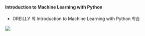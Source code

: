 #### Introduction to Machine Learning with Python
- OREILLY 의 Introduction to Machine Learning with Python 학습
<img src = 'http://image.yes24.com/goods/74398065/800x0'>
